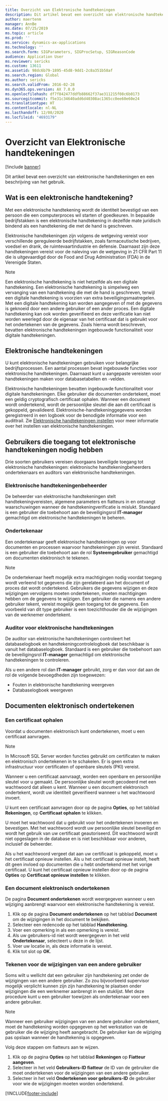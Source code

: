 ```yaml
---
title: Overzicht van Elektronische handtekeningen
description: Dit artikel bevat een overzicht van elektronische handtekeningen en een beschrijving van het gebruik.
author: maertenm
manager: AnnBe
ms.date: 07/25/2019
ms.topic: article
ms.prod: ''
ms.service: dynamics-ax-applications
ms.technology: ''
ms.search.form: SIGParameters, SIGProcSetup, SIGReasonCode
audience: Application User
ms.reviewer: sericks
ms.custom: 13611
ms.assetid: 98dc6b79-1895-45d8-9dd1-2c8a351b58af
ms.search.region: Global
ms.author: sericks
ms.search.validFrom: 2016-02-28
ms.dyn365.ops.version: AX 7.0.0
ms.openlocfilehash: df7f842477ddfb88662f37ae311215f08c6b0173
ms.sourcegitcommit: f5e31c34640add6d40308ac1365cc0ee60e60e24
ms.translationtype: HT
ms.contentlocale: nl-NL
ms.lasthandoff: 12/08/2020
ms.locfileid: "4693179"
---
```

# <a name="electronic-signatures-overview"></a>Overzicht van Elektronische handtekeningen

[!include [banner](../includes/banner.md)]

Dit artikel bevat een overzicht van elektronische handtekeningen en een beschrijving van het gebruik.

## <a name="what-is-an-electronic-signature"></a>Wat is een elektronische handtekening?

Met een elektronische handtekening wordt de identiteit bevestigd van een persoon die een computerproces wil starten of goedkeuren. In bepaalde bedrijfstakken is een elektronische handtekening in dezelfde mate juridisch bindend als een handtekening die met de hand is geschreven.

Elektronische handtekeningen zijn volgens de wetgeving vereist voor verschillende gereguleerde bedrijfstakken, zoals farmaceutische bedrijven, voedsel en drank, de ruimtevaartindustrie en defensie. Daarnaast zijn deze handtekeningen vereist voor de naleving van de wetgeving in 21 CFR Part 11 die is uitgevaardigd door de Food and Drug Administration (FDA) in de Verenigde Staten.

> [!NOTE]
> Een elektronische handtekening is niet hetzelfde als een digitale handtekening. Een elektronische handtekening is simpelweg een vervanging van een handtekening die met de hand is geschreven, terwijl een digitale handtekening is voorzien van extra beveiligingsmaatregelen. Met een digitale handtekening kan worden aangegeven of met de gegevens is geknoeid door een andere gebruiker of een ander proces. Een digitale handtekening kan ook worden geverifieerd en deze verificatie kan niet worden weerlegd door de eigenaar van het certificaat dat is gebruikt voor het ondertekenen van de gegevens. Zoals hierna wordt beschreven, bevatten elektronische handtekeningen ingebouwde functionaliteit voor digitale handtekeningen.

## <a name="electronic-signatures"></a>Elektronische handtekeningen

U kunt elektronische handtekeningen gebruiken voor belangrijke bedrijfsprocessen. Een aantal processen bevat ingebouwde functies voor elektronische handtekeningen. Daarnaast kunt u aangepaste vereisten voor handtekeningen maken voor databasetabellen en -velden.

Elektronische handtekeningen bevatten ingebouwde functionaliteit voor digitale handtekeningen. Elke gebruiker die documenten ondertekent, moet een geldig cryptografisch certificaat ophalen. Wanneer een document wordt ondertekend, wordt de persoonlijke sleutel die aan dit certificaat is gekoppeld, gevalideerd. Elektronische-handtekeninggegevens worden geregistreerd in een logboek voor de benodigde informatie voor een audittrail. Zie [Elektronische handtekeningen instellen](tasks/set-up-electronic-signatures.md) voor meer informatie over het instellen van elektronische handtekeningen.

## <a name="users-who-require-access-to-electronic-signatures"></a>Gebruikers die toegang tot elektronische handtekeningen nodig hebben

Drie soorten gebruikers vereisen doorgaans beveiligde toegang tot elektronische handtekeningen: elektronische handtekeningbeheerders ondertekenaars en auditors van elektronische handtekeningen.

### <a name="electronic-signature-administrator"></a>Elektronische handtekeningenbeheerder

De beheerder van elektronische handtekeningen stelt handtekeningvereisten, algemene parameters en fiatteurs in en ontvangt waarschuwingen wanneer de handtekeningverificatie is mislukt. Standaard is een gebruiker die toebehoort aan de beveiligingsrol **IT-manager** gemachtigd om elektronische handtekeningen te beheren.

### <a name="signer"></a>Ondertekenaar

Een ondertekenaar geeft elektronische handtekeningen op voor documenten en processen waarvoor handtekeningen zijn vereist. Standaard is een gebruiker die toebehoort aan de rol **Systeemgebruiker** gemachtigd om documenten elektronisch te tekenen.

> [!NOTE]
> De ondertekenaar heeft mogelijk extra machtigingen nodig voordat toegang wordt verleend tot gegevens die zijn gerelateerd aan het document of proces dat wordt ondertekend. Gebruikers die gegevens wijzigen en deze wijzigingen vervolgens moeten ondertekenen, moeten machtigingen hebben om de gegevens te wijzigen. Een gebruiker die namens een andere gebruiker tekent, vereist mogelijk geen toegang tot de gegevens. Een voorbeeld van dit type gebruiker is een toezichthouder die de wijzigingen van de werknemer ondertekent.

### <a name="electronic-signature-auditor"></a>Auditor voor elektronische handtekeningen

De auditor van elektronische handtekeningen controleert het databaselogboek en handtekeningcontrolelogboek dat beschikbaar is vanuit het databaselogboek. Standaard is een gebruiker die toebehoort aan de beveiligingsrol **IT-manager** gemachtigd om elektronische handtekeningen te controleren.

Als u een andere rol dan **IT-manager** gebruikt, zorg er dan voor dat aan de rol de volgende bevoegdheden zijn toegewezen:

- Fouten in elektronische handtekening weergeven
- Databaselogboek weergeven

## <a name="signing-documents-electronically"></a>Documenten elektronisch ondertekenen

### <a name="get-a-certificate"></a>Een certificaat ophalen

Voordat u documenten elektronisch kunt ondertekenen, moet u een certificaat aanvragen.

> [!NOTE]
> In Microsoft SQL Server worden functies gebruikt om certificaten te maken en elektronisch ondertekenen in te schakelen. Er is geen extra infrastructuur voor certificaten of openbare sleutels (PKI) vereist.

Wanneer u een certificaat aanvraagt, worden een openbare en persoonlijke sleutel voor u gemaakt. De persoonlijke sleutel wordt gecodeerd met een wachtwoord dat alleen u kent. Wanneer u een document elektronisch ondertekent, wordt uw identiteit geverifieerd wanneer u het wachtwoord invoert.

U kunt een certificaat aanvragen door op de pagina **Opties**, op het tabblad **Rekeningen**, op **Certificaat ophalen** te klikken.

U moet het wachtwoord dat u gebruikt voor het ondertekenen invoeren en bevestigen. Met het wachtwoord wordt uw persoonlijke sleutel beveiligd en wordt het gebruik van uw certificaat geautoriseerd. Dit wachtwoord wordt niet opgeslagen in de database en is niet beschikbaar voor anderen, inclusief de beheerder.

Als u het wachtwoord vergeet dat aan uw certificaat is gekoppeld, moet u het certificaat opnieuw instellen. Als u het certificaat opnieuw instelt, heeft dit geen invloed op documenten die u hebt ondertekend met het vorige certificaat. U kunt het certificaat opnieuw instellen door op de pagina **Opties** op **Certificaat opnieuw instellen** te klikken.

### <a name="sign-a-document-electronically"></a>Een document elektronisch ondertekenen

De pagina **Document ondertekenen** wordt weergegeven wanneer u een wijziging aanbrengt waarvoor een elektronische handtekening is vereist.

1. Klik op de pagina **Document ondertekenen** op het tabblad **Document** om de wijzigingen in het document te bekijken.
2. Selecteer een redencode op het tabblad **Handtekening**.
3. Voer een opmerking in als een opmerking is vereist.
4. Als uw gebruikers-id niet wordt weergegeven in het veld **Ondertekenaar**, selecteert u deze in de lijst.
5. Voer uw locatie in, als deze informatie is vereist.
6. Klik tot slot op **OK**.

### <a name="sign-for-another-users-changes"></a>Tekenen voor de wijzigingen van een andere gebruiker

Soms wilt u wellicht dat een gebruiker zijn handtekening zet onder de wijzigingen van een andere gebruiker. Zo zou bijvoorbeeld supervisor mogelijk verplicht kunnen zijn zijn handtekening te plaatsen onder wijzigingen die een werknemer aanbrengt in een stuklijst. Met deze procedure kunt u een gebruiker toewijzen als ondertekenaar voor een andere gebruiker.

> [!NOTE]
> Wanneer een gebruiker wijzigingen van een andere gebruiker ondertekent, moet de handtekening worden opgegeven op het werkstation van de gebruiker die de wijziging heeft aangebracht. De gebruiker kan de wijziging pas opslaan wanneer de handtekening is opgegeven.

Volg deze stappen om fiatteurs aan te wijzen.

1. Klik op de pagina **Opties** op het tabblad **Rekeningen** op **Fiatteur aangeven**.
2. Selecteer in het veld **Gebruikers-ID fiatteur** de ID van de gebruiker die moet ondertekenen voor de wijzigingen van een andere gebruiker.
3. Selecteer in het veld **Ondertekenen voor gebruikers-ID** de gebruiker voor wie de wijzigingen moeten worden ondertekend.


[!INCLUDE[footer-include](../../../includes/footer-banner.md)]